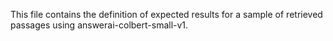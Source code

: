 This file contains the definition of expected results for a sample of retrieved passages using answerai-colbert-small-v1.
